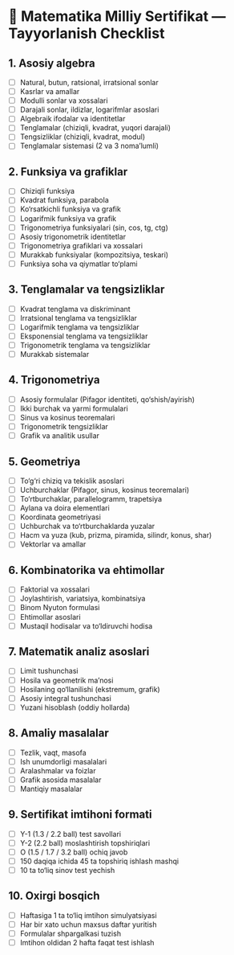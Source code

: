 # 📘 Matematika Milliy Sertifikat — Tayyorlanish Checklist

## 1. Asosiy algebra
- [ ] Natural, butun, ratsional, irratsional sonlar  
- [ ] Kasrlar va amallar  
- [ ] Modulli sonlar va xossalari  
- [ ] Darajali sonlar, ildizlar, logarifmlar asoslari  
- [ ] Algebraik ifodalar va identitetlar  
- [ ] Tenglamalar (chiziqli, kvadrat, yuqori darajali)  
- [ ] Tengsizliklar (chiziqli, kvadrat, modul)  
- [ ] Tenglamalar sistemasi (2 va 3 noma’lumli)  

## 2. Funksiya va grafiklar
- [ ] Chiziqli funksiya  
- [ ] Kvadrat funksiya, parabola  
- [ ] Ko‘rsatkichli funksiya va grafik  
- [ ] Logarifmik funksiya va grafik  
- [ ] Trigonometriya funksiyalari (sin, cos, tg, ctg)  
- [ ] Asosiy trigonometrik identitetlar  
- [ ] Trigonometriya grafiklari va xossalari  
- [ ] Murakkab funksiyalar (kompozitsiya, teskari)  
- [ ] Funksiya soha va qiymatlar to‘plami  

## 3. Tenglamalar va tengsizliklar
- [ ] Kvadrat tenglama va diskriminant  
- [ ] Irratsional tenglama va tengsizliklar  
- [ ] Logarifmik tenglama va tengsizliklar  
- [ ] Eksponensial tenglama va tengsizliklar  
- [ ] Trigonometrik tenglama va tengsizliklar  
- [ ] Murakkab sistemalar  

## 4. Trigonometriya
- [ ] Asosiy formulalar (Pifagor identiteti, qo‘shish/ayirish)  
- [ ] Ikki burchak va yarmi formulalari  
- [ ] Sinus va kosinus teoremalari  
- [ ] Trigonometrik tengsizliklar  
- [ ] Grafik va analitik usullar  

## 5. Geometriya
- [ ] To‘g‘ri chiziq va tekislik asoslari  
- [ ] Uchburchaklar (Pifagor, sinus, kosinus teoremalari)  
- [ ] To‘rtburchaklar, parallelogramm, trapetsiya  
- [ ] Aylana va doira elementlari  
- [ ] Koordinata geometriyasi  
- [ ] Uchburchak va to‘rtburchaklarda yuzalar  
- [ ] Hacm va yuza (kub, prizma, piramida, silindr, konus, shar)  
- [ ] Vektorlar va amallar  

## 6. Kombinatorika va ehtimollar
- [ ] Faktorial va xossalari  
- [ ] Joylashtirish, variatsiya, kombinatsiya  
- [ ] Binom Nyuton formulasi  
- [ ] Ehtimollar asoslari  
- [ ] Mustaqil hodisalar va to‘ldiruvchi hodisa  

## 7. Matematik analiz asoslari
- [ ] Limit tushunchasi  
- [ ] Hosila va geometrik ma’nosi  
- [ ] Hosilaning qo‘llanilishi (ekstremum, grafik)  
- [ ] Asosiy integral tushunchasi  
- [ ] Yuzani hisoblash (oddiy hollarda)  

## 8. Amaliy masalalar
- [ ] Tezlik, vaqt, masofa  
- [ ] Ish unumdorligi masalalari  
- [ ] Aralashmalar va foizlar  
- [ ] Grafik asosida masalalar  
- [ ] Mantiqiy masalalar  

## 9. Sertifikat imtihoni formati
- [ ] Y-1 (1.3 / 2.2 ball) test savollari  
- [ ] Y-2 (2.2 ball) moslashtirish topshiriqlari  
- [ ] O (1.5 / 1.7 / 3.2 ball) ochiq javob  
- [ ] 150 daqiqa ichida 45 ta topshiriq ishlash mashqi  
- [ ] 10 ta to‘liq sinov test yechish  

## 10. Oxirgi bosqich
- [ ] Haftasiga 1 ta to‘liq imtihon simulyatsiyasi  
- [ ] Har bir xato uchun maxsus daftar yuritish  
- [ ] Formulalar shpargalkasi tuzish  
- [ ] Imtihon oldidan 2 hafta faqat test ishlash

